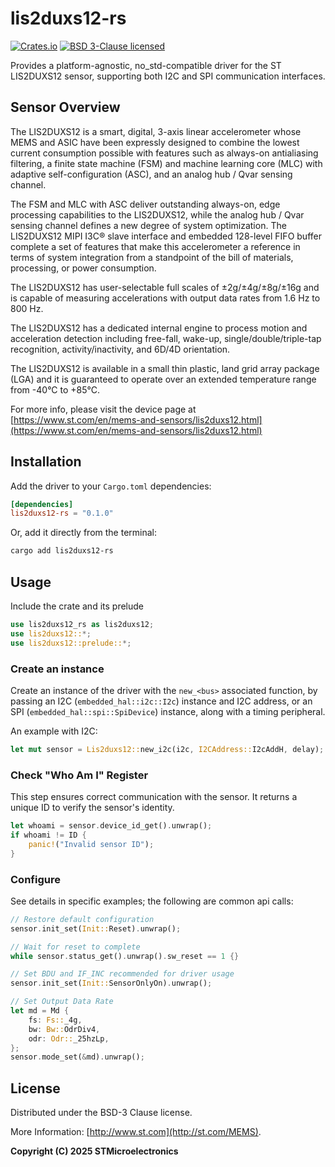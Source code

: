 # lis2duxs12-rs
[![Crates.io][crates-badge]][crates-url]
[![BSD 3-Clause licensed][bsd-badge]][bsd-url]

[crates-badge]: https://img.shields.io/crates/v/lis2duxs12-rs
[crates-url]: https://crates.io/crates/lis2duxs12-rs
[bsd-badge]: https://img.shields.io/crates/l/lis2duxs12-rs
[bsd-url]: https://opensource.org/licenses/BSD-3-Clause

Provides a platform-agnostic, no_std-compatible driver for the ST LIS2DUXS12 sensor, supporting both I2C and SPI communication interfaces.

## Sensor Overview

The LIS2DUXS12 is a smart, digital, 3-axis linear accelerometer whose MEMS and ASIC have been expressly designed to combine the lowest current consumption possible with features such as always-on antialiasing filtering, a finite state machine (FSM) and machine learning core (MLC) with adaptive self-configuration (ASC), and an analog hub / Qvar sensing channel.

The FSM and MLC with ASC deliver outstanding always-on, edge processing capabilities to the LIS2DUXS12, while the analog hub / Qvar sensing channel defines a new degree of system optimization. The LIS2DUXS12 MIPI I3C® slave interface and embedded 128-level FIFO buffer complete a set of features that make this accelerometer a reference in terms of system integration from a standpoint of the bill of materials, processing, or power consumption.

The LIS2DUXS12 has user-selectable full scales of ±2g/±4g/±8g/±16g and is capable of measuring accelerations with output data rates from 1.6 Hz to 800 Hz.

The LIS2DUXS12 has a dedicated internal engine to process motion and acceleration detection including free-fall, wake-up, single/double/triple-tap recognition, activity/inactivity, and 6D/4D orientation.

The LIS2DUXS12 is available in a small thin plastic, land grid array package (LGA) and it is guaranteed to operate over an extended temperature range from -40°C to +85°C.

For more info, please visit the device page at [https://www.st.com/en/mems-and-sensors/lis2duxs12.html](https://www.st.com/en/mems-and-sensors/lis2duxs12.html)

## Installation

Add the driver to your `Cargo.toml` dependencies:

```toml
[dependencies]
lis2duxs12-rs = "0.1.0"
```

Or, add it directly from the terminal:

```sh
cargo add lis2duxs12-rs
```

## Usage

Include the crate and its prelude
```rust
use lis2duxs12_rs as lis2duxs12;
use lis2duxs12::*;
use lis2duxs12::prelude::*;
```

### Create an instance

Create an instance of the driver with the `new_<bus>` associated function, by passing an I2C (`embedded_hal::i2c::I2c`) instance and I2C address, or an SPI (`embedded_hal::spi::SpiDevice`) instance, along with a timing peripheral.

An example with I2C:

```rust
let mut sensor = Lis2duxs12::new_i2c(i2c, I2CAddress::I2cAddH, delay);
```

### Check "Who Am I" Register

This step ensures correct communication with the sensor. It returns a unique ID to verify the sensor's identity.

```rust
let whoami = sensor.device_id_get().unwrap();
if whoami != ID {
    panic!("Invalid sensor ID");
}
```

### Configure

See details in specific examples; the following are common api calls:

```rust
// Restore default configuration
sensor.init_set(Init::Reset).unwrap();

// Wait for reset to complete
while sensor.status_get().unwrap().sw_reset == 1 {}

// Set BDU and IF_INC recommended for driver usage
sensor.init_set(Init::SensorOnlyOn).unwrap();

// Set Output Data Rate
let md = Md {
    fs: Fs::_4g,
    bw: Bw::OdrDiv4,
    odr: Odr::_25hzLp,
};
sensor.mode_set(&md).unwrap();
```

## License

Distributed under the BSD-3 Clause license.

More Information: [http://www.st.com](http://st.com/MEMS).

**Copyright (C) 2025 STMicroelectronics**